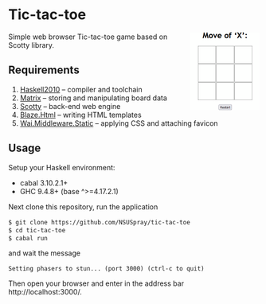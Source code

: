 # Tic-tac-toe
<img src='demo.gif' alt='Demonstration' width='139' align='right'>
Simple web browser Tic-tac-toe game based on Scotty library.

## Requirements
1. [Haskell2010](https://www.haskell.org/downloads/) – compiler and toolchain
1. [Matrix](https://hackage.haskell.org/package/matrix) – storing and manipulating board data
1. [Scotty](https://hackage.haskell.org/package/scotty) – back-end web engine
1. [Blaze.Html](https://hackage.haskell.org/package/blaze-html) – writing HTML templates
1. [Wai.Middleware.Static](https://hackage.haskell.org/package/wai-middleware-static) – applying CSS and attaching favicon


## Usage
Setup your Haskell environment:

* cabal 3.10.2.1+
* GHC 9.4.8+ (base ^>=4.17.2.1)

Next clone this repository, run the application

```shell
$ git clone https://github.com/NSUSpray/tic-tac-toe
$ cd tic-tac-toe
$ cabal run
```

and wait the message

```
Setting phasers to stun... (port 3000) (ctrl-c to quit)
```

Then open your browser and enter in the address bar http://localhost:3000/.
